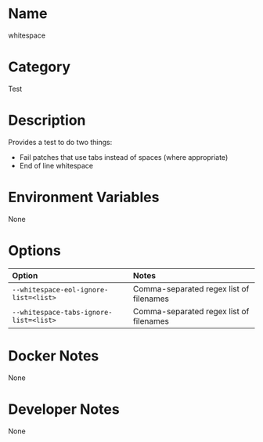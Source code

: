<!---
  Licensed to the Apache Software Foundation (ASF) under one
  or more contributor license agreements.  See the NOTICE file
  distributed with this work for additional information
  regarding copyright ownership.  The ASF licenses this file
  to you under the Apache License, Version 2.0 (the
  "License"); you may not use this file except in compliance
  with the License.  You may obtain a copy of the License at

    http://www.apache.org/licenses/LICENSE-2.0

  Unless required by applicable law or agreed to in writing,
  software distributed under the License is distributed on an
  "AS IS" BASIS, WITHOUT WARRANTIES OR CONDITIONS OF ANY
  KIND, either express or implied.  See the License for the
  specific language governing permissions and limitations
  under the License.
-->

# Name

whitespace

# Category

Test

# Description

Provides a test to do two things:

* Fail patches that use tabs instead of spaces (where appropriate)
* End of line whitespace

# Environment Variables

None

# Options

| Option | Notes |
|:---------|:------|
| `--whitespace-eol-ignore-list=<list>` | Comma-separated regex list of filenames |
| `--whitespace-tabs-ignore-list=<list>` | Comma-separated regex list of filenames |

# Docker Notes

None

# Developer Notes

None

